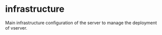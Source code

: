 # infrastructure
Main infrastructure configuration of the server to manage the deployment of vserver.
